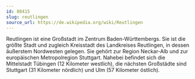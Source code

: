 ```yaml
---
id: 08415
slug: reutlingen
source_url: https://de.wikipedia.org/wiki/Reutlingen
---
```


Reutlingen ist eine Großstadt im Zentrum Baden-Württembergs. Sie ist die größte Stadt und zugleich Kreisstadt des Landkreises Reutlingen, in dessen äußerstem Nordwesten gelegen. Sie gehört zur Region Neckar-Alb und zur europäischen Metropolregion Stuttgart. Nahebei befindet sich die Mittelstadt Tübingen (12 Kilometer westlich), die nächsten Großstädte sind Stuttgart (31 Kilometer nördlich) und Ulm (57 Kilometer östlich).
